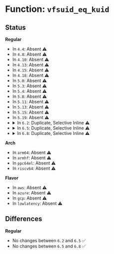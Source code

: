 # Function: <code>vfsuid_eq_kuid</code>

## Status
<b>Regular</b>
<ul>
<li>
In <code>4.4</code>: Absent ⚠️
</li>
<li>
In <code>4.8</code>: Absent ⚠️
</li>
<li>
In <code>4.10</code>: Absent ⚠️
</li>
<li>
In <code>4.13</code>: Absent ⚠️
</li>
<li>
In <code>4.15</code>: Absent ⚠️
</li>
<li>
In <code>4.18</code>: Absent ⚠️
</li>
<li>
In <code>5.0</code>: Absent ⚠️
</li>
<li>
In <code>5.3</code>: Absent ⚠️
</li>
<li>
In <code>5.4</code>: Absent ⚠️
</li>
<li>
In <code>5.8</code>: Absent ⚠️
</li>
<li>
In <code>5.11</code>: Absent ⚠️
</li>
<li>
In <code>5.13</code>: Absent ⚠️
</li>
<li>
In <code>5.15</code>: Absent ⚠️
</li>
<li>
In <code>5.19</code>: Absent ⚠️
</li>
<li>
<details>
<summary>In <code>6.2</code>: Duplicate, Selective Inline ⚠️</summary>

```c
bool vfsuid_eq_kuid(vfsuid_t vfsuid, kuid_t kuid);
```

**Collision:** Static Duplication

**Inline:** Selective

**Transformation:** False

**Instances:**

```
In fs/namei.c (ffffffff8148f9f7)
Location: include/linux/mnt_idmapping.h:79
Inline: True
Inline callers:
  - fs/namei.c:do_open
  - fs/namei.c:__check_sticky
  - fs/namei.c:__check_sticky
  - fs/namei.c:pick_link
```
```
In fs/inode.c (ffffffff814a2501)
Location: include/linux/mnt_idmapping.h:79
Inline: True
Inline callers:
  - fs/inode.c:inode_owner_or_capable
```
```
In fs/attr.c (ffffffff814a578f)
Location: include/linux/mnt_idmapping.h:79
Inline: True
Inline callers:
  - fs/attr.c:setattr_prepare
  - fs/attr.c:setattr_prepare
```
```
In fs/remap_range.c (ffffffff814d0d92)
Location: include/linux/mnt_idmapping.h:79
Inline: True
```
```
In fs/posix_acl.c (ffffffff815170c2)
Location: include/linux/mnt_idmapping.h:79
Inline: True
Inline callers:
  - fs/posix_acl.c:posix_acl_permission
  - fs/posix_acl.c:posix_acl_permission
```
```
In fs/coredump.c (ffffffff815194fb)
Location: include/linux/mnt_idmapping.h:79
Inline: True
Inline callers:
  - fs/coredump.c:do_coredump
```
```
In fs/fat/file.c (ffffffff816004de)
Location: include/linux/mnt_idmapping.h:79
Inline: True
Inline callers:
  - fs/fat/file.c:fat_setattr
```
```
In security/integrity/ima/ima_policy.c (ffffffff816fa000)
Location: include/linux/mnt_idmapping.h:79
Inline: False
```
**Symbols:**

```
ffffffff816fa000-ffffffff816fa015: vfsuid_eq_kuid (STB_LOCAL)
```
</details>
</li>
<li>
<details>
<summary>In <code>6.5</code>: Duplicate, Selective Inline ⚠️</summary>

```c
bool vfsuid_eq_kuid(vfsuid_t vfsuid, kuid_t kuid);
```

**Collision:** Static Duplication

**Inline:** Selective

**Transformation:** False

**Instances:**

```
In fs/namei.c (ffffffff814c21a9)
Location: include/linux/mnt_idmapping.h:79
Inline: True
Inline callers:
  - fs/namei.c:do_open
  - fs/namei.c:__check_sticky
  - fs/namei.c:__check_sticky
  - fs/namei.c:pick_link
```
```
In fs/inode.c (ffffffff814d707a)
Location: include/linux/mnt_idmapping.h:79
Inline: True
Inline callers:
  - fs/inode.c:inode_owner_or_capable
```
```
In fs/attr.c (ffffffff814da8dd)
Location: include/linux/mnt_idmapping.h:79
Inline: True
Inline callers:
  - fs/attr.c:setattr_prepare
  - fs/attr.c:setattr_prepare
```
```
In fs/remap_range.c (ffffffff815078c0)
Location: include/linux/mnt_idmapping.h:79
Inline: True
```
```
In fs/locks.c (ffffffff81543e50)
Location: include/linux/mnt_idmapping.h:79
Inline: True
Inline callers:
  - fs/locks.c:generic_setlease
```
```
In fs/posix_acl.c (ffffffff8154e94d)
Location: include/linux/mnt_idmapping.h:79
Inline: True
Inline callers:
  - fs/posix_acl.c:posix_acl_permission
  - fs/posix_acl.c:posix_acl_permission
```
```
In fs/coredump.c (ffffffff81550da8)
Location: include/linux/mnt_idmapping.h:79
Inline: True
Inline callers:
  - fs/coredump.c:do_coredump
```
```
In fs/fat/file.c (ffffffff8163844b)
Location: include/linux/mnt_idmapping.h:79
Inline: True
Inline callers:
  - fs/fat/file.c:fat_setattr
```
```
In security/integrity/ima/ima_policy.c (ffffffff81734130)
Location: include/linux/mnt_idmapping.h:79
Inline: False
```
**Symbols:**

```
ffffffff81734130-ffffffff81734145: vfsuid_eq_kuid (STB_LOCAL)
```
</details>
</li>
<li>
<details>
<summary>In <code>6.8</code>: Duplicate, Selective Inline ⚠️</summary>

```c
bool vfsuid_eq_kuid(vfsuid_t vfsuid, kuid_t kuid);
```

**Collision:** Static Duplication

**Inline:** Selective

**Transformation:** False

**Instances:**

```
In fs/namei.c (ffffffff814f4669)
Location: include/linux/mnt_idmapping.h:79
Inline: True
Inline callers:
  - fs/namei.c:do_open
  - fs/namei.c:__check_sticky
  - fs/namei.c:__check_sticky
  - fs/namei.c:pick_link
```
```
In fs/inode.c (ffffffff815093fa)
Location: include/linux/mnt_idmapping.h:79
Inline: True
Inline callers:
  - fs/inode.c:inode_owner_or_capable
```
```
In fs/attr.c (ffffffff8150ce7d)
Location: include/linux/mnt_idmapping.h:79
Inline: True
Inline callers:
  - fs/attr.c:setattr_prepare
  - fs/attr.c:setattr_prepare
```
```
In fs/remap_range.c (ffffffff8153bfe8)
Location: include/linux/mnt_idmapping.h:79
Inline: True
```
```
In fs/locks.c (ffffffff8157932f)
Location: include/linux/mnt_idmapping.h:79
Inline: True
Inline callers:
  - fs/locks.c:generic_setlease
```
```
In fs/posix_acl.c (ffffffff8158479d)
Location: include/linux/mnt_idmapping.h:79
Inline: True
Inline callers:
  - fs/posix_acl.c:posix_acl_permission
  - fs/posix_acl.c:posix_acl_permission
```
```
In fs/coredump.c (ffffffff81586c39)
Location: include/linux/mnt_idmapping.h:79
Inline: True
Inline callers:
  - fs/coredump.c:do_coredump
```
```
In fs/fat/file.c (ffffffff8167193b)
Location: include/linux/mnt_idmapping.h:79
Inline: True
Inline callers:
  - fs/fat/file.c:fat_setattr
```
```
In security/integrity/ima/ima_policy.c (ffffffff81774c20)
Location: include/linux/mnt_idmapping.h:79
Inline: False
```
**Symbols:**

```
ffffffff81774c20-ffffffff81774c35: vfsuid_eq_kuid (STB_LOCAL)
```
</details>
</li>
</ul>
<b>Arch</b>
<ul>
<li>
In <code>arm64</code>: Absent ⚠️
</li>
<li>
In <code>armhf</code>: Absent ⚠️
</li>
<li>
In <code>ppc64el</code>: Absent ⚠️
</li>
<li>
In <code>riscv64</code>: Absent ⚠️
</li>
</ul>
<b>Flavor</b>
<ul>
<li>
In <code>aws</code>: Absent ⚠️
</li>
<li>
In <code>azure</code>: Absent ⚠️
</li>
<li>
In <code>gcp</code>: Absent ⚠️
</li>
<li>
In <code>lowlatency</code>: Absent ⚠️
</li>
</ul>

## Differences
<b>Regular</b>
<ul>
<li>
No changes between <code>6.2</code> and <code>6.5</code> ✅
</li>
<li>
No changes between <code>6.5</code> and <code>6.8</code> ✅
</li>
</ul>
